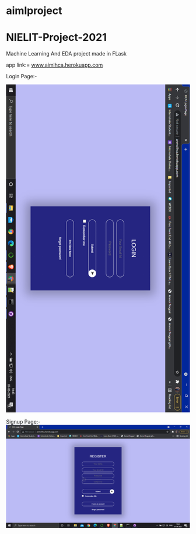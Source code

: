 # aimlproject
# NIELIT-Project-2021
Machine Learning And EDA project made in FLask

app link:=
www.aimlhca.herokuapp.com


Login Page:- <br>

<img src="https://github.com/anmol2806/pictures/blob/main/login.png" >


Signup Page:- <br>
<img src="https://github.com/anmol2806/pictures/blob/main/signup.png">

